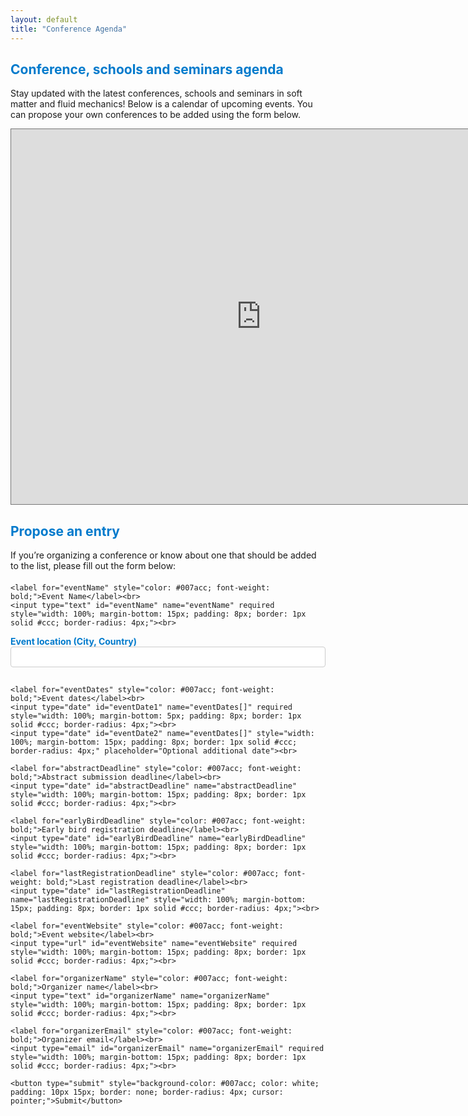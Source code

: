 ```yaml
---
layout: default
title: "Conference Agenda"
---
```


<h2 style="color: #007acc;">Conference, schools and seminars agenda</h2>

Stay updated with the latest conferences, schools and seminars in soft matter and fluid mechanics! Below is a calendar of upcoming events. You can propose your own conferences to be added using the form below.
<iframe src="https://calendar.google.com/calendar/embed?height=800&wkst=2&ctz=Europe%2FParis&showPrint=0&mode=YEAR&hl=en_GB&title=Conferences%2C%20Schools%20and%20Seminars&src=NjNjMjcyMGM5NDNiZmYxMGZlN2ViMGM0NDIwNDk1MzM5ZGU0OTIwZDhhOThlYzgzNmI5M2FjZTJlYzg1OTZlN0Bncm91cC5jYWxlbmRhci5nb29nbGUuY29t&color=%23F6BF26" style="border:solid 1px #777" width="800" height="600" frameborder="0" scrolling="no"></iframe>
  

<h2 style="color: #007acc;">Propose an entry</h2>
<p>If you’re organizing a conference or know about one that should be added to the list, please fill out the form below:</p>

<form action="https://formspree.io/f/manqogqk" method="POST" style="margin-top: 20px;">
      <input type="hidden" name="_redirect" value="https://keiser-sci.github.io/thank-you">
    <input type="hidden" name="_language" value="en">
  
    <label for="eventName" style="color: #007acc; font-weight: bold;">Event Name</label><br>
    <input type="text" id="eventName" name="eventName" required style="width: 100%; margin-bottom: 15px; padding: 8px; border: 1px solid #ccc; border-radius: 4px;"><br>
 
  <label for="eventLocation" style="color: #007acc; font-weight: bold;">Event location (City, Country)</label><br>
    <input type="text" id="eventLocation" name="eventLocation" required style="width: 100%; margin-bottom: 15px; padding: 8px; border: 1px solid #ccc; border-radius: 4px;"><br>

    <label for="eventDates" style="color: #007acc; font-weight: bold;">Event dates</label><br>
    <input type="date" id="eventDate1" name="eventDates[]" required style="width: 100%; margin-bottom: 5px; padding: 8px; border: 1px solid #ccc; border-radius: 4px;"><br>
    <input type="date" id="eventDate2" name="eventDates[]" style="width: 100%; margin-bottom: 15px; padding: 8px; border: 1px solid #ccc; border-radius: 4px;" placeholder="Optional additional date"><br>

    <label for="abstractDeadline" style="color: #007acc; font-weight: bold;">Abstract submission deadline</label><br>
    <input type="date" id="abstractDeadline" name="abstractDeadline" style="width: 100%; margin-bottom: 15px; padding: 8px; border: 1px solid #ccc; border-radius: 4px;"><br>

    <label for="earlyBirdDeadline" style="color: #007acc; font-weight: bold;">Early bird registration deadline</label><br>
    <input type="date" id="earlyBirdDeadline" name="earlyBirdDeadline" style="width: 100%; margin-bottom: 15px; padding: 8px; border: 1px solid #ccc; border-radius: 4px;"><br>

    <label for="lastRegistrationDeadline" style="color: #007acc; font-weight: bold;">Last registration deadline</label><br>
    <input type="date" id="lastRegistrationDeadline" name="lastRegistrationDeadline" style="width: 100%; margin-bottom: 15px; padding: 8px; border: 1px solid #ccc; border-radius: 4px;"><br>

    <label for="eventWebsite" style="color: #007acc; font-weight: bold;">Event website</label><br>
    <input type="url" id="eventWebsite" name="eventWebsite" required style="width: 100%; margin-bottom: 15px; padding: 8px; border: 1px solid #ccc; border-radius: 4px;"><br>

    <label for="organizerName" style="color: #007acc; font-weight: bold;">Organizer name</label><br>
    <input type="text" id="organizerName" name="organizerName" style="width: 100%; margin-bottom: 15px; padding: 8px; border: 1px solid #ccc; border-radius: 4px;"><br>

    <label for="organizerEmail" style="color: #007acc; font-weight: bold;">Organizer email</label><br>
    <input type="email" id="organizerEmail" name="organizerEmail" required style="width: 100%; margin-bottom: 15px; padding: 8px; border: 1px solid #ccc; border-radius: 4px;"><br>

    <button type="submit" style="background-color: #007acc; color: white; padding: 10px 15px; border: none; border-radius: 4px; cursor: pointer;">Submit</button>
</form>
